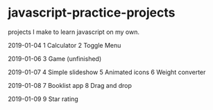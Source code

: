 # javascript-practice-projects

projects I make to learn javascript on my own.

2019-01-04
1 Calculator
2 Toggle Menu

2019-01-06
3 Game (unfinished)

2019-01-07
4 Simple slideshow
5 Animated icons
6 Weight converter


2019-01-08
7 Booklist app
8 Drag and drop

2019-01-09
9 Star rating
